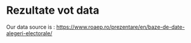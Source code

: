 # Rezultate vot data

Our data source is : https://www.roaep.ro/prezentare/en/baze-de-date-alegeri-electorale/
